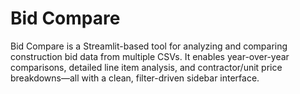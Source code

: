 # Bid Compare

Bid Compare is a Streamlit-based tool for analyzing and comparing construction bid data from multiple CSVs. It enables year-over-year comparisons, detailed line item analysis, and contractor/unit price breakdowns—all with a clean, filter-driven sidebar interface.
